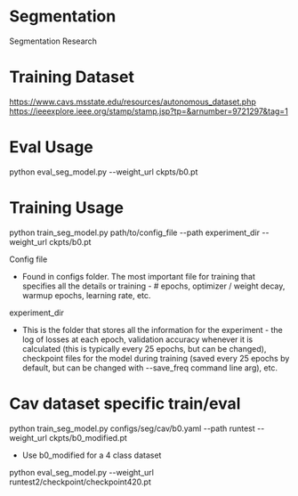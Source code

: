 # Segmentation
Segmentation Research

# Training Dataset
https://www.cavs.msstate.edu/resources/autonomous_dataset.php
https://ieeexplore.ieee.org/stamp/stamp.jsp?tp=&arnumber=9721297&tag=1


# Eval Usage
python eval_seg_model.py --weight_url ckpts/b0.pt

# Training Usage
python train_seg_model.py path/to/config_file --path experiment_dir --weight_url ckpts/b0.pt


Config file
* Found in configs folder. The most important file for training that specifies all the details or training - # epochs, optimizer / weight decay, warmup epochs, learning rate, etc.

experiment_dir
* This is the folder that stores all the information for the experiment - the log of losses at each epoch, validation accuracy whenever it is calculated (this is typically every 25 epochs, but can be changed), checkpoint files for the model during training (saved every 25 epochs by default, but can be changed with --save_freq command line arg), etc.


# Cav dataset specific train/eval
python train_seg_model.py configs/seg/cav/b0.yaml --path runtest --weight_url ckpts/b0_modified.pt
* Use b0_modified for a 4 class dataset

python eval_seg_model.py --weight_url runtest2/checkpoint/checkpoint420.pt

